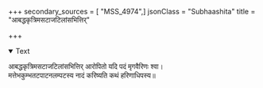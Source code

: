 +++
secondary_sources = [ "MSS_4974",]
jsonClass = "Subhaashita"
title = "आबद्धकृत्रिमसटाजटिलांसभित्तिर्"

+++

<details open><summary>Text</summary>

आबद्धकृत्रिमसटाजटिलांसभित्तिर् आरोपितो यदि पदं मृगवैरिणः श्वा।  
मत्तेभकुम्भतटपाटनलम्पटस्य नादं करिष्यति कथं हरिणाधिपस्य॥
</details>
